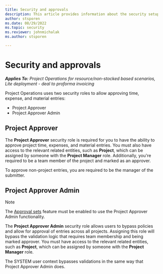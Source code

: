 ```yaml
---
title: Security and approvals
description: This article provides information about the security setup for working with approvals in Project Operations.
author: stsporen
ms.date: 08/29/2022
ms.topic: security
ms.reviewer: johnmichalak
ms.author: stsporen

---
```

# Security and approvals

_**Applies To:** Project Operations for resource/non-stocked based scenarios, Lite deployment - deal to proforma invoicing_

Project Operations uses two security roles to allow approving time, expense, and material entries:
-	Project Approver
-	Project Approver Admin

## Project Approver
The **Project Approver** security role is required for you to have the ability to approve project time, expenses, and material entries. You must also have access to the relevant related entities, such as **Project**, which can be assigned by someone with the **Project Manager** role. Additionally, you're required to be a team member of the project and marked as an approver.

To approve non-project entries, you are required to be the manager of the submitter.

## Project Approver Admin

> [!NOTE]
> The [Approval sets](./approvals/approval-sets) feature must be enabled to use the Project Approver Admin functionality.

The **Project Approver Admin** security role allows users to bypass policies and allow for approval of entries across all projects. Assigning this role will bypass the validation logic that requires team membership and being marked approver. You must have access to the relevant related entities, such as **Project**, which can be assigned by someone with the **Project Manager** role.

The SYSTEM user context bypasses validations in the same way that Project Approver Admin does.
